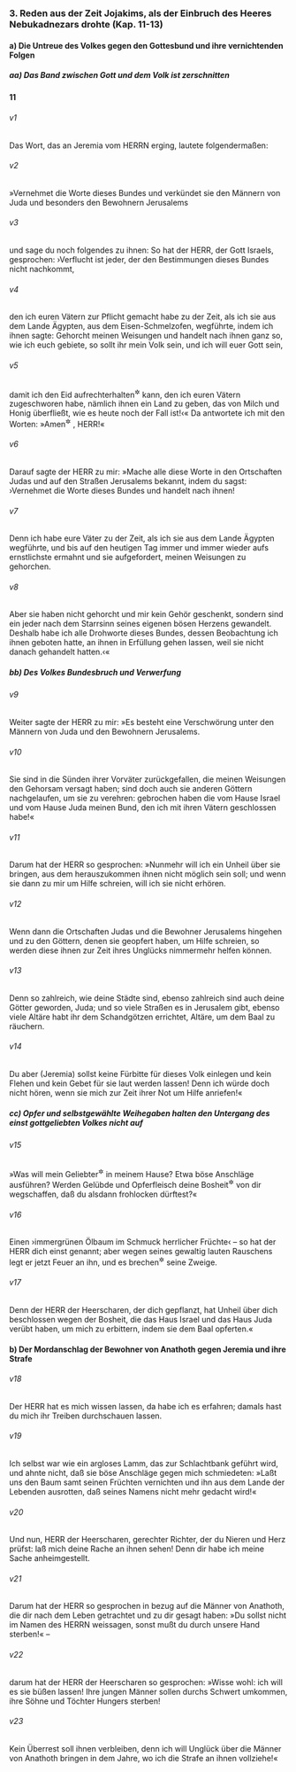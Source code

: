 ### 3. Reden aus der Zeit Jojakims, als der Einbruch des Heeres Nebukadnezars drohte (Kap. 11-13)

#### a) Die Untreue des Volkes gegen den Gottesbund und ihre vernichtenden Folgen

##### aa) Das Band zwischen Gott und dem Volk ist zerschnitten

__11__

###### v1
Das Wort, das an Jeremia vom HERRN erging, lautete folgendermaßen:

###### v2
»Vernehmet die Worte dieses Bundes und verkündet sie den Männern von Juda und besonders den Bewohnern Jerusalems

###### v3
und sage du noch folgendes zu ihnen: So hat der HERR, der Gott Israels, gesprochen: ›Verflucht ist jeder, der den Bestimmungen dieses Bundes nicht nachkommt,

###### v4
den ich euren Vätern zur Pflicht gemacht habe zu der Zeit, als ich sie aus dem Lande Ägypten, aus dem Eisen-Schmelzofen, wegführte, indem ich ihnen sagte: Gehorcht meinen Weisungen und handelt nach ihnen ganz so, wie ich euch gebiete, so sollt ihr mein Volk sein, und ich will euer Gott sein,

###### v5
damit ich den Eid aufrechterhalten<sup title="= erfüllen">&#x2732;</sup>
 kann, den ich euren Vätern zugeschworen habe, nämlich ihnen ein Land zu geben, das von Milch und Honig überfließt, wie es heute noch der Fall ist!‹« Da antwortete ich mit den Worten: »Amen<sup title="= so sei es">&#x2732;</sup>
, HERR!«


###### v6
Darauf sagte der HERR zu mir: »Mache alle diese Worte in den Ortschaften Judas und auf den Straßen Jerusalems bekannt, indem du sagst: ›Vernehmet die Worte dieses Bundes und handelt nach ihnen!

###### v7
Denn ich habe eure Väter zu der Zeit, als ich sie aus dem Lande Ägypten wegführte, und bis auf den heutigen Tag immer und immer wieder aufs ernstlichste ermahnt und sie aufgefordert, meinen Weisungen zu gehorchen.

###### v8
Aber sie haben nicht gehorcht und mir kein Gehör geschenkt, sondern sind ein jeder nach dem Starrsinn seines eigenen bösen Herzens gewandelt. Deshalb habe ich alle Drohworte dieses Bundes, dessen Beobachtung ich ihnen geboten hatte, an ihnen in Erfüllung gehen lassen, weil sie nicht danach gehandelt hatten.‹«

##### bb) Des Volkes Bundesbruch und Verwerfung


###### v9
Weiter sagte der HERR zu mir: »Es besteht eine Verschwörung unter den Männern von Juda und den Bewohnern Jerusalems.

###### v10
Sie sind in die Sünden ihrer Vorväter zurückgefallen, die meinen Weisungen den Gehorsam versagt haben; sind doch auch sie anderen Göttern nachgelaufen, um sie zu verehren: gebrochen haben die vom Hause Israel und vom Hause Juda meinen Bund, den ich mit ihren Vätern geschlossen habe!«

###### v11
Darum hat der HERR so gesprochen: »Nunmehr will ich ein Unheil über sie bringen, aus dem herauszukommen ihnen nicht möglich sein soll; und wenn sie dann zu mir um Hilfe schreien, will ich sie nicht erhören.

###### v12
Wenn dann die Ortschaften Judas und die Bewohner Jerusalems hingehen und zu den Göttern, denen sie geopfert haben, um Hilfe schreien, so werden diese ihnen zur Zeit ihres Unglücks nimmermehr helfen können.

###### v13
Denn so zahlreich, wie deine Städte sind, ebenso zahlreich sind auch deine Götter geworden, Juda; und so viele Straßen es in Jerusalem gibt, ebenso viele Altäre habt ihr dem Schandgötzen errichtet, Altäre, um dem Baal zu räuchern.

###### v14
Du aber (Jeremia) sollst keine Fürbitte für dieses Volk einlegen und kein Flehen und kein Gebet für sie laut werden lassen! Denn ich würde doch nicht hören, wenn sie mich zur Zeit ihrer Not um Hilfe anriefen!«

##### cc) Opfer und selbstgewählte Weihegaben halten den Untergang des einst gottgeliebten Volkes nicht auf


###### v15
»Was will mein Geliebter<sup title="= Lieblingsvolk">&#x2732;</sup>
 in meinem Hause? Etwa böse Anschläge ausführen? Werden Gelübde und Opferfleisch deine Bosheit<sup title="oder: dein Unglück">&#x2732;</sup>
 von dir wegschaffen, daß du alsdann frohlocken dürftest?«

###### v16
Einen ›immergrünen Ölbaum im Schmuck herrlicher Früchte‹ – so hat der HERR dich einst genannt; aber wegen seines gewaltig lauten Rauschens legt er jetzt Feuer an ihn, und es brechen<sup title="oder: verbrennen">&#x2732;</sup>
 seine Zweige.

###### v17
Denn der HERR der Heerscharen, der dich gepflanzt, hat Unheil über dich beschlossen wegen der Bosheit, die das Haus Israel und das Haus Juda verübt haben, um mich zu erbittern, indem sie dem Baal opferten.«

#### b) Der Mordanschlag der Bewohner von Anathoth gegen Jeremia und ihre Strafe


###### v18
Der HERR hat es mich wissen lassen, da habe ich es erfahren; damals hast du mich ihr Treiben durchschauen lassen.

###### v19
Ich selbst war wie ein argloses Lamm, das zur Schlachtbank geführt wird, und ahnte nicht, daß sie böse Anschläge gegen mich schmiedeten: »Laßt uns den Baum samt seinen Früchten vernichten und ihn aus dem Lande der Lebenden ausrotten, daß seines Namens nicht mehr gedacht wird!«


###### v20
Und nun, HERR der Heerscharen, gerechter Richter, der du Nieren und Herz prüfst: laß mich deine Rache an ihnen sehen! Denn dir habe ich meine Sache anheimgestellt.


###### v21
Darum hat der HERR so gesprochen in bezug auf die Männer von Anathoth, die dir nach dem Leben getrachtet und zu dir gesagt haben: »Du sollst nicht im Namen des HERRN weissagen, sonst mußt du durch unsere Hand sterben!« –

###### v22
darum hat der HERR der Heerscharen so gesprochen: »Wisse wohl: ich will es sie büßen lassen! Ihre jungen Männer sollen durchs Schwert umkommen, ihre Söhne und Töchter Hungers sterben!

###### v23
Kein Überrest soll ihnen verbleiben, denn ich will Unglück über die Männer von Anathoth bringen in dem Jahre, wo ich die Strafe an ihnen vollziehe!«
